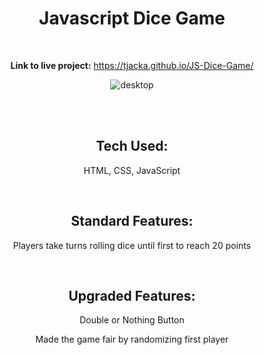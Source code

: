<div align="center">

# Javascript Dice Game
<br>

**Link to live project:** https://tjacka.github.io/JS-Dice-Game/

<img src="https://i.ibb.co/5rwSNG5/desktop.jpg" alt="desktop" border="0">

<br><br>

## Tech Used: 
  
HTML, CSS, JavaScript

<br> 

## Standard Features:

Players take turns rolling dice until first to reach 20 points 

<br>

## Upgraded Features:

Double or Nothing Button
  
Made the game fair by randomizing first player
